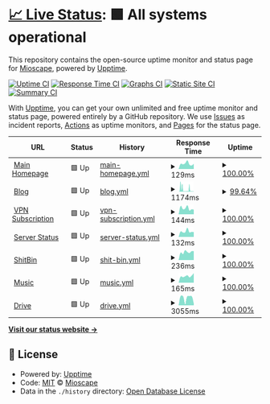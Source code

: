 # [📈 Live Status](https://status.ihya.dev): <!--live status--> **🟩 All systems operational**

This repository contains the open-source uptime monitor and status page for [Mioscape](https://ihya.dev), powered by [Upptime](https://github.com/upptime/upptime).

[![Uptime CI](https://github.com/mioscape/mioscape-uptime-status/workflows/Uptime%20CI/badge.svg)](https://github.com/mioscape/mioscape-uptime-status/actions?query=workflow%3A%22Uptime+CI%22)
[![Response Time CI](https://github.com/mioscape/mioscape-uptime-status/workflows/Response%20Time%20CI/badge.svg)](https://github.com/mioscape/mioscape-uptime-status/actions?query=workflow%3A%22Response+Time+CI%22)
[![Graphs CI](https://github.com/mioscape/mioscape-uptime-status/workflows/Graphs%20CI/badge.svg)](https://github.com/mioscape/mioscape-uptime-status/actions?query=workflow%3A%22Graphs+CI%22)
[![Static Site CI](https://github.com/mioscape/mioscape-uptime-status/workflows/Static%20Site%20CI/badge.svg)](https://github.com/mioscape/mioscape-uptime-status/actions?query=workflow%3A%22Static+Site+CI%22)
[![Summary CI](https://github.com/mioscape/mioscape-uptime-status/workflows/Summary%20CI/badge.svg)](https://github.com/mioscape/mioscape-uptime-status/actions?query=workflow%3A%22Summary+CI%22)

With [Upptime](https://upptime.js.org), you can get your own unlimited and free uptime monitor and status page, powered entirely by a GitHub repository. We use [Issues](https://github.com/mioscape/mioscape-uptime-status/issues) as incident reports, [Actions](https://github.com/mioscape/mioscape-uptime-status/actions) as uptime monitors, and [Pages](https://status.ihya.dev) for the status page.

<!--start: status pages-->
<!-- This summary is generated by Upptime (https://github.com/upptime/upptime) -->
<!-- Do not edit this manually, your changes will be overwritten -->
<!-- prettier-ignore -->
| URL | Status | History | Response Time | Uptime |
| --- | ------ | ------- | ------------- | ------ |
| <img alt="" src="https://icons.duckduckgo.com/ip3/ihya.dev.ico" height="13"> [Main Homepage](https://ihya.dev/) | 🟩 Up | [main-homepage.yml](https://github.com/mioscape/mioscape-uptime-status/commits/HEAD/history/main-homepage.yml) | <details><summary><img alt="Response time graph" src="./graphs/main-homepage/response-time-week.png" height="20"> 129ms</summary><br><a href="https://status.ihya.dev/history/main-homepage"><img alt="Response time 149" src="https://img.shields.io/endpoint?url=https%3A%2F%2Fraw.githubusercontent.com%2Fmioscape%2Fmioscape-uptime-status%2FHEAD%2Fapi%2Fmain-homepage%2Fresponse-time.json"></a><br><a href="https://status.ihya.dev/history/main-homepage"><img alt="24-hour response time 125" src="https://img.shields.io/endpoint?url=https%3A%2F%2Fraw.githubusercontent.com%2Fmioscape%2Fmioscape-uptime-status%2FHEAD%2Fapi%2Fmain-homepage%2Fresponse-time-day.json"></a><br><a href="https://status.ihya.dev/history/main-homepage"><img alt="7-day response time 129" src="https://img.shields.io/endpoint?url=https%3A%2F%2Fraw.githubusercontent.com%2Fmioscape%2Fmioscape-uptime-status%2FHEAD%2Fapi%2Fmain-homepage%2Fresponse-time-week.json"></a><br><a href="https://status.ihya.dev/history/main-homepage"><img alt="30-day response time 130" src="https://img.shields.io/endpoint?url=https%3A%2F%2Fraw.githubusercontent.com%2Fmioscape%2Fmioscape-uptime-status%2FHEAD%2Fapi%2Fmain-homepage%2Fresponse-time-month.json"></a><br><a href="https://status.ihya.dev/history/main-homepage"><img alt="1-year response time 149" src="https://img.shields.io/endpoint?url=https%3A%2F%2Fraw.githubusercontent.com%2Fmioscape%2Fmioscape-uptime-status%2FHEAD%2Fapi%2Fmain-homepage%2Fresponse-time-year.json"></a></details> | <details><summary><a href="https://status.ihya.dev/history/main-homepage">100.00%</a></summary><a href="https://status.ihya.dev/history/main-homepage"><img alt="All-time uptime 100.00%" src="https://img.shields.io/endpoint?url=https%3A%2F%2Fraw.githubusercontent.com%2Fmioscape%2Fmioscape-uptime-status%2FHEAD%2Fapi%2Fmain-homepage%2Fuptime.json"></a><br><a href="https://status.ihya.dev/history/main-homepage"><img alt="24-hour uptime 100.00%" src="https://img.shields.io/endpoint?url=https%3A%2F%2Fraw.githubusercontent.com%2Fmioscape%2Fmioscape-uptime-status%2FHEAD%2Fapi%2Fmain-homepage%2Fuptime-day.json"></a><br><a href="https://status.ihya.dev/history/main-homepage"><img alt="7-day uptime 100.00%" src="https://img.shields.io/endpoint?url=https%3A%2F%2Fraw.githubusercontent.com%2Fmioscape%2Fmioscape-uptime-status%2FHEAD%2Fapi%2Fmain-homepage%2Fuptime-week.json"></a><br><a href="https://status.ihya.dev/history/main-homepage"><img alt="30-day uptime 100.00%" src="https://img.shields.io/endpoint?url=https%3A%2F%2Fraw.githubusercontent.com%2Fmioscape%2Fmioscape-uptime-status%2FHEAD%2Fapi%2Fmain-homepage%2Fuptime-month.json"></a><br><a href="https://status.ihya.dev/history/main-homepage"><img alt="1-year uptime 100.00%" src="https://img.shields.io/endpoint?url=https%3A%2F%2Fraw.githubusercontent.com%2Fmioscape%2Fmioscape-uptime-status%2FHEAD%2Fapi%2Fmain-homepage%2Fuptime-year.json"></a></details>
| <img alt="" src="https://icons.duckduckgo.com/ip3/blog.ihya.dev.ico" height="13"> [Blog](https://blog.ihya.dev/) | 🟩 Up | [blog.yml](https://github.com/mioscape/mioscape-uptime-status/commits/HEAD/history/blog.yml) | <details><summary><img alt="Response time graph" src="./graphs/blog/response-time-week.png" height="20"> 1174ms</summary><br><a href="https://status.ihya.dev/history/blog"><img alt="Response time 950" src="https://img.shields.io/endpoint?url=https%3A%2F%2Fraw.githubusercontent.com%2Fmioscape%2Fmioscape-uptime-status%2FHEAD%2Fapi%2Fblog%2Fresponse-time.json"></a><br><a href="https://status.ihya.dev/history/blog"><img alt="24-hour response time 152" src="https://img.shields.io/endpoint?url=https%3A%2F%2Fraw.githubusercontent.com%2Fmioscape%2Fmioscape-uptime-status%2FHEAD%2Fapi%2Fblog%2Fresponse-time-day.json"></a><br><a href="https://status.ihya.dev/history/blog"><img alt="7-day response time 1174" src="https://img.shields.io/endpoint?url=https%3A%2F%2Fraw.githubusercontent.com%2Fmioscape%2Fmioscape-uptime-status%2FHEAD%2Fapi%2Fblog%2Fresponse-time-week.json"></a><br><a href="https://status.ihya.dev/history/blog"><img alt="30-day response time 1257" src="https://img.shields.io/endpoint?url=https%3A%2F%2Fraw.githubusercontent.com%2Fmioscape%2Fmioscape-uptime-status%2FHEAD%2Fapi%2Fblog%2Fresponse-time-month.json"></a><br><a href="https://status.ihya.dev/history/blog"><img alt="1-year response time 950" src="https://img.shields.io/endpoint?url=https%3A%2F%2Fraw.githubusercontent.com%2Fmioscape%2Fmioscape-uptime-status%2FHEAD%2Fapi%2Fblog%2Fresponse-time-year.json"></a></details> | <details><summary><a href="https://status.ihya.dev/history/blog">99.64%</a></summary><a href="https://status.ihya.dev/history/blog"><img alt="All-time uptime 98.26%" src="https://img.shields.io/endpoint?url=https%3A%2F%2Fraw.githubusercontent.com%2Fmioscape%2Fmioscape-uptime-status%2FHEAD%2Fapi%2Fblog%2Fuptime.json"></a><br><a href="https://status.ihya.dev/history/blog"><img alt="24-hour uptime 100.00%" src="https://img.shields.io/endpoint?url=https%3A%2F%2Fraw.githubusercontent.com%2Fmioscape%2Fmioscape-uptime-status%2FHEAD%2Fapi%2Fblog%2Fuptime-day.json"></a><br><a href="https://status.ihya.dev/history/blog"><img alt="7-day uptime 99.64%" src="https://img.shields.io/endpoint?url=https%3A%2F%2Fraw.githubusercontent.com%2Fmioscape%2Fmioscape-uptime-status%2FHEAD%2Fapi%2Fblog%2Fuptime-week.json"></a><br><a href="https://status.ihya.dev/history/blog"><img alt="30-day uptime 99.51%" src="https://img.shields.io/endpoint?url=https%3A%2F%2Fraw.githubusercontent.com%2Fmioscape%2Fmioscape-uptime-status%2FHEAD%2Fapi%2Fblog%2Fuptime-month.json"></a><br><a href="https://status.ihya.dev/history/blog"><img alt="1-year uptime 98.26%" src="https://img.shields.io/endpoint?url=https%3A%2F%2Fraw.githubusercontent.com%2Fmioscape%2Fmioscape-uptime-status%2FHEAD%2Fapi%2Fblog%2Fuptime-year.json"></a></details>
| <img alt="" src="https://icons.duckduckgo.com/ip3/subscription.ihya.dev.ico" height="13"> [VPN Subscription](https://subscription.ihya.dev/) | 🟩 Up | [vpn-subscription.yml](https://github.com/mioscape/mioscape-uptime-status/commits/HEAD/history/vpn-subscription.yml) | <details><summary><img alt="Response time graph" src="./graphs/vpn-subscription/response-time-week.png" height="20"> 144ms</summary><br><a href="https://status.ihya.dev/history/vpn-subscription"><img alt="Response time 141" src="https://img.shields.io/endpoint?url=https%3A%2F%2Fraw.githubusercontent.com%2Fmioscape%2Fmioscape-uptime-status%2FHEAD%2Fapi%2Fvpn-subscription%2Fresponse-time.json"></a><br><a href="https://status.ihya.dev/history/vpn-subscription"><img alt="24-hour response time 112" src="https://img.shields.io/endpoint?url=https%3A%2F%2Fraw.githubusercontent.com%2Fmioscape%2Fmioscape-uptime-status%2FHEAD%2Fapi%2Fvpn-subscription%2Fresponse-time-day.json"></a><br><a href="https://status.ihya.dev/history/vpn-subscription"><img alt="7-day response time 144" src="https://img.shields.io/endpoint?url=https%3A%2F%2Fraw.githubusercontent.com%2Fmioscape%2Fmioscape-uptime-status%2FHEAD%2Fapi%2Fvpn-subscription%2Fresponse-time-week.json"></a><br><a href="https://status.ihya.dev/history/vpn-subscription"><img alt="30-day response time 131" src="https://img.shields.io/endpoint?url=https%3A%2F%2Fraw.githubusercontent.com%2Fmioscape%2Fmioscape-uptime-status%2FHEAD%2Fapi%2Fvpn-subscription%2Fresponse-time-month.json"></a><br><a href="https://status.ihya.dev/history/vpn-subscription"><img alt="1-year response time 141" src="https://img.shields.io/endpoint?url=https%3A%2F%2Fraw.githubusercontent.com%2Fmioscape%2Fmioscape-uptime-status%2FHEAD%2Fapi%2Fvpn-subscription%2Fresponse-time-year.json"></a></details> | <details><summary><a href="https://status.ihya.dev/history/vpn-subscription">100.00%</a></summary><a href="https://status.ihya.dev/history/vpn-subscription"><img alt="All-time uptime 100.00%" src="https://img.shields.io/endpoint?url=https%3A%2F%2Fraw.githubusercontent.com%2Fmioscape%2Fmioscape-uptime-status%2FHEAD%2Fapi%2Fvpn-subscription%2Fuptime.json"></a><br><a href="https://status.ihya.dev/history/vpn-subscription"><img alt="24-hour uptime 100.00%" src="https://img.shields.io/endpoint?url=https%3A%2F%2Fraw.githubusercontent.com%2Fmioscape%2Fmioscape-uptime-status%2FHEAD%2Fapi%2Fvpn-subscription%2Fuptime-day.json"></a><br><a href="https://status.ihya.dev/history/vpn-subscription"><img alt="7-day uptime 100.00%" src="https://img.shields.io/endpoint?url=https%3A%2F%2Fraw.githubusercontent.com%2Fmioscape%2Fmioscape-uptime-status%2FHEAD%2Fapi%2Fvpn-subscription%2Fuptime-week.json"></a><br><a href="https://status.ihya.dev/history/vpn-subscription"><img alt="30-day uptime 100.00%" src="https://img.shields.io/endpoint?url=https%3A%2F%2Fraw.githubusercontent.com%2Fmioscape%2Fmioscape-uptime-status%2FHEAD%2Fapi%2Fvpn-subscription%2Fuptime-month.json"></a><br><a href="https://status.ihya.dev/history/vpn-subscription"><img alt="1-year uptime 100.00%" src="https://img.shields.io/endpoint?url=https%3A%2F%2Fraw.githubusercontent.com%2Fmioscape%2Fmioscape-uptime-status%2FHEAD%2Fapi%2Fvpn-subscription%2Fuptime-year.json"></a></details>
| <img alt="" src="https://icons.duckduckgo.com/ip3/status.ihya.dev.ico" height="13"> [Server Status](https://status.ihya.dev/) | 🟩 Up | [server-status.yml](https://github.com/mioscape/mioscape-uptime-status/commits/HEAD/history/server-status.yml) | <details><summary><img alt="Response time graph" src="./graphs/server-status/response-time-week.png" height="20"> 132ms</summary><br><a href="https://status.ihya.dev/history/server-status"><img alt="Response time 135" src="https://img.shields.io/endpoint?url=https%3A%2F%2Fraw.githubusercontent.com%2Fmioscape%2Fmioscape-uptime-status%2FHEAD%2Fapi%2Fserver-status%2Fresponse-time.json"></a><br><a href="https://status.ihya.dev/history/server-status"><img alt="24-hour response time 117" src="https://img.shields.io/endpoint?url=https%3A%2F%2Fraw.githubusercontent.com%2Fmioscape%2Fmioscape-uptime-status%2FHEAD%2Fapi%2Fserver-status%2Fresponse-time-day.json"></a><br><a href="https://status.ihya.dev/history/server-status"><img alt="7-day response time 132" src="https://img.shields.io/endpoint?url=https%3A%2F%2Fraw.githubusercontent.com%2Fmioscape%2Fmioscape-uptime-status%2FHEAD%2Fapi%2Fserver-status%2Fresponse-time-week.json"></a><br><a href="https://status.ihya.dev/history/server-status"><img alt="30-day response time 116" src="https://img.shields.io/endpoint?url=https%3A%2F%2Fraw.githubusercontent.com%2Fmioscape%2Fmioscape-uptime-status%2FHEAD%2Fapi%2Fserver-status%2Fresponse-time-month.json"></a><br><a href="https://status.ihya.dev/history/server-status"><img alt="1-year response time 135" src="https://img.shields.io/endpoint?url=https%3A%2F%2Fraw.githubusercontent.com%2Fmioscape%2Fmioscape-uptime-status%2FHEAD%2Fapi%2Fserver-status%2Fresponse-time-year.json"></a></details> | <details><summary><a href="https://status.ihya.dev/history/server-status">100.00%</a></summary><a href="https://status.ihya.dev/history/server-status"><img alt="All-time uptime 100.00%" src="https://img.shields.io/endpoint?url=https%3A%2F%2Fraw.githubusercontent.com%2Fmioscape%2Fmioscape-uptime-status%2FHEAD%2Fapi%2Fserver-status%2Fuptime.json"></a><br><a href="https://status.ihya.dev/history/server-status"><img alt="24-hour uptime 100.00%" src="https://img.shields.io/endpoint?url=https%3A%2F%2Fraw.githubusercontent.com%2Fmioscape%2Fmioscape-uptime-status%2FHEAD%2Fapi%2Fserver-status%2Fuptime-day.json"></a><br><a href="https://status.ihya.dev/history/server-status"><img alt="7-day uptime 100.00%" src="https://img.shields.io/endpoint?url=https%3A%2F%2Fraw.githubusercontent.com%2Fmioscape%2Fmioscape-uptime-status%2FHEAD%2Fapi%2Fserver-status%2Fuptime-week.json"></a><br><a href="https://status.ihya.dev/history/server-status"><img alt="30-day uptime 100.00%" src="https://img.shields.io/endpoint?url=https%3A%2F%2Fraw.githubusercontent.com%2Fmioscape%2Fmioscape-uptime-status%2FHEAD%2Fapi%2Fserver-status%2Fuptime-month.json"></a><br><a href="https://status.ihya.dev/history/server-status"><img alt="1-year uptime 100.00%" src="https://img.shields.io/endpoint?url=https%3A%2F%2Fraw.githubusercontent.com%2Fmioscape%2Fmioscape-uptime-status%2FHEAD%2Fapi%2Fserver-status%2Fuptime-year.json"></a></details>
| <img alt="" src="https://icons.duckduckgo.com/ip3/shitbin.ihya.dev.ico" height="13"> [ShitBin](https://shitbin.ihya.dev/) | 🟩 Up | [shit-bin.yml](https://github.com/mioscape/mioscape-uptime-status/commits/HEAD/history/shit-bin.yml) | <details><summary><img alt="Response time graph" src="./graphs/shit-bin/response-time-week.png" height="20"> 236ms</summary><br><a href="https://status.ihya.dev/history/shit-bin"><img alt="Response time 256" src="https://img.shields.io/endpoint?url=https%3A%2F%2Fraw.githubusercontent.com%2Fmioscape%2Fmioscape-uptime-status%2FHEAD%2Fapi%2Fshit-bin%2Fresponse-time.json"></a><br><a href="https://status.ihya.dev/history/shit-bin"><img alt="24-hour response time 262" src="https://img.shields.io/endpoint?url=https%3A%2F%2Fraw.githubusercontent.com%2Fmioscape%2Fmioscape-uptime-status%2FHEAD%2Fapi%2Fshit-bin%2Fresponse-time-day.json"></a><br><a href="https://status.ihya.dev/history/shit-bin"><img alt="7-day response time 236" src="https://img.shields.io/endpoint?url=https%3A%2F%2Fraw.githubusercontent.com%2Fmioscape%2Fmioscape-uptime-status%2FHEAD%2Fapi%2Fshit-bin%2Fresponse-time-week.json"></a><br><a href="https://status.ihya.dev/history/shit-bin"><img alt="30-day response time 221" src="https://img.shields.io/endpoint?url=https%3A%2F%2Fraw.githubusercontent.com%2Fmioscape%2Fmioscape-uptime-status%2FHEAD%2Fapi%2Fshit-bin%2Fresponse-time-month.json"></a><br><a href="https://status.ihya.dev/history/shit-bin"><img alt="1-year response time 256" src="https://img.shields.io/endpoint?url=https%3A%2F%2Fraw.githubusercontent.com%2Fmioscape%2Fmioscape-uptime-status%2FHEAD%2Fapi%2Fshit-bin%2Fresponse-time-year.json"></a></details> | <details><summary><a href="https://status.ihya.dev/history/shit-bin">100.00%</a></summary><a href="https://status.ihya.dev/history/shit-bin"><img alt="All-time uptime 100.00%" src="https://img.shields.io/endpoint?url=https%3A%2F%2Fraw.githubusercontent.com%2Fmioscape%2Fmioscape-uptime-status%2FHEAD%2Fapi%2Fshit-bin%2Fuptime.json"></a><br><a href="https://status.ihya.dev/history/shit-bin"><img alt="24-hour uptime 100.00%" src="https://img.shields.io/endpoint?url=https%3A%2F%2Fraw.githubusercontent.com%2Fmioscape%2Fmioscape-uptime-status%2FHEAD%2Fapi%2Fshit-bin%2Fuptime-day.json"></a><br><a href="https://status.ihya.dev/history/shit-bin"><img alt="7-day uptime 100.00%" src="https://img.shields.io/endpoint?url=https%3A%2F%2Fraw.githubusercontent.com%2Fmioscape%2Fmioscape-uptime-status%2FHEAD%2Fapi%2Fshit-bin%2Fuptime-week.json"></a><br><a href="https://status.ihya.dev/history/shit-bin"><img alt="30-day uptime 100.00%" src="https://img.shields.io/endpoint?url=https%3A%2F%2Fraw.githubusercontent.com%2Fmioscape%2Fmioscape-uptime-status%2FHEAD%2Fapi%2Fshit-bin%2Fuptime-month.json"></a><br><a href="https://status.ihya.dev/history/shit-bin"><img alt="1-year uptime 100.00%" src="https://img.shields.io/endpoint?url=https%3A%2F%2Fraw.githubusercontent.com%2Fmioscape%2Fmioscape-uptime-status%2FHEAD%2Fapi%2Fshit-bin%2Fuptime-year.json"></a></details>
| <img alt="" src="https://icons.duckduckgo.com/ip3/music.ihya.dev.ico" height="13"> [Music](https://music.ihya.dev/) | 🟩 Up | [music.yml](https://github.com/mioscape/mioscape-uptime-status/commits/HEAD/history/music.yml) | <details><summary><img alt="Response time graph" src="./graphs/music/response-time-week.png" height="20"> 165ms</summary><br><a href="https://status.ihya.dev/history/music"><img alt="Response time 155" src="https://img.shields.io/endpoint?url=https%3A%2F%2Fraw.githubusercontent.com%2Fmioscape%2Fmioscape-uptime-status%2FHEAD%2Fapi%2Fmusic%2Fresponse-time.json"></a><br><a href="https://status.ihya.dev/history/music"><img alt="24-hour response time 233" src="https://img.shields.io/endpoint?url=https%3A%2F%2Fraw.githubusercontent.com%2Fmioscape%2Fmioscape-uptime-status%2FHEAD%2Fapi%2Fmusic%2Fresponse-time-day.json"></a><br><a href="https://status.ihya.dev/history/music"><img alt="7-day response time 165" src="https://img.shields.io/endpoint?url=https%3A%2F%2Fraw.githubusercontent.com%2Fmioscape%2Fmioscape-uptime-status%2FHEAD%2Fapi%2Fmusic%2Fresponse-time-week.json"></a><br><a href="https://status.ihya.dev/history/music"><img alt="30-day response time 148" src="https://img.shields.io/endpoint?url=https%3A%2F%2Fraw.githubusercontent.com%2Fmioscape%2Fmioscape-uptime-status%2FHEAD%2Fapi%2Fmusic%2Fresponse-time-month.json"></a><br><a href="https://status.ihya.dev/history/music"><img alt="1-year response time 155" src="https://img.shields.io/endpoint?url=https%3A%2F%2Fraw.githubusercontent.com%2Fmioscape%2Fmioscape-uptime-status%2FHEAD%2Fapi%2Fmusic%2Fresponse-time-year.json"></a></details> | <details><summary><a href="https://status.ihya.dev/history/music">100.00%</a></summary><a href="https://status.ihya.dev/history/music"><img alt="All-time uptime 100.00%" src="https://img.shields.io/endpoint?url=https%3A%2F%2Fraw.githubusercontent.com%2Fmioscape%2Fmioscape-uptime-status%2FHEAD%2Fapi%2Fmusic%2Fuptime.json"></a><br><a href="https://status.ihya.dev/history/music"><img alt="24-hour uptime 100.00%" src="https://img.shields.io/endpoint?url=https%3A%2F%2Fraw.githubusercontent.com%2Fmioscape%2Fmioscape-uptime-status%2FHEAD%2Fapi%2Fmusic%2Fuptime-day.json"></a><br><a href="https://status.ihya.dev/history/music"><img alt="7-day uptime 100.00%" src="https://img.shields.io/endpoint?url=https%3A%2F%2Fraw.githubusercontent.com%2Fmioscape%2Fmioscape-uptime-status%2FHEAD%2Fapi%2Fmusic%2Fuptime-week.json"></a><br><a href="https://status.ihya.dev/history/music"><img alt="30-day uptime 100.00%" src="https://img.shields.io/endpoint?url=https%3A%2F%2Fraw.githubusercontent.com%2Fmioscape%2Fmioscape-uptime-status%2FHEAD%2Fapi%2Fmusic%2Fuptime-month.json"></a><br><a href="https://status.ihya.dev/history/music"><img alt="1-year uptime 100.00%" src="https://img.shields.io/endpoint?url=https%3A%2F%2Fraw.githubusercontent.com%2Fmioscape%2Fmioscape-uptime-status%2FHEAD%2Fapi%2Fmusic%2Fuptime-year.json"></a></details>
| <img alt="" src="https://icons.duckduckgo.com/ip3/drive.ihya.dev.ico" height="13"> [Drive](https://drive.ihya.dev/) | 🟩 Up | [drive.yml](https://github.com/mioscape/mioscape-uptime-status/commits/HEAD/history/drive.yml) | <details><summary><img alt="Response time graph" src="./graphs/drive/response-time-week.png" height="20"> 3055ms</summary><br><a href="https://status.ihya.dev/history/drive"><img alt="Response time 2949" src="https://img.shields.io/endpoint?url=https%3A%2F%2Fraw.githubusercontent.com%2Fmioscape%2Fmioscape-uptime-status%2FHEAD%2Fapi%2Fdrive%2Fresponse-time.json"></a><br><a href="https://status.ihya.dev/history/drive"><img alt="24-hour response time 673" src="https://img.shields.io/endpoint?url=https%3A%2F%2Fraw.githubusercontent.com%2Fmioscape%2Fmioscape-uptime-status%2FHEAD%2Fapi%2Fdrive%2Fresponse-time-day.json"></a><br><a href="https://status.ihya.dev/history/drive"><img alt="7-day response time 3055" src="https://img.shields.io/endpoint?url=https%3A%2F%2Fraw.githubusercontent.com%2Fmioscape%2Fmioscape-uptime-status%2FHEAD%2Fapi%2Fdrive%2Fresponse-time-week.json"></a><br><a href="https://status.ihya.dev/history/drive"><img alt="30-day response time 2949" src="https://img.shields.io/endpoint?url=https%3A%2F%2Fraw.githubusercontent.com%2Fmioscape%2Fmioscape-uptime-status%2FHEAD%2Fapi%2Fdrive%2Fresponse-time-month.json"></a><br><a href="https://status.ihya.dev/history/drive"><img alt="1-year response time 2949" src="https://img.shields.io/endpoint?url=https%3A%2F%2Fraw.githubusercontent.com%2Fmioscape%2Fmioscape-uptime-status%2FHEAD%2Fapi%2Fdrive%2Fresponse-time-year.json"></a></details> | <details><summary><a href="https://status.ihya.dev/history/drive">100.00%</a></summary><a href="https://status.ihya.dev/history/drive"><img alt="All-time uptime 100.00%" src="https://img.shields.io/endpoint?url=https%3A%2F%2Fraw.githubusercontent.com%2Fmioscape%2Fmioscape-uptime-status%2FHEAD%2Fapi%2Fdrive%2Fuptime.json"></a><br><a href="https://status.ihya.dev/history/drive"><img alt="24-hour uptime 100.00%" src="https://img.shields.io/endpoint?url=https%3A%2F%2Fraw.githubusercontent.com%2Fmioscape%2Fmioscape-uptime-status%2FHEAD%2Fapi%2Fdrive%2Fuptime-day.json"></a><br><a href="https://status.ihya.dev/history/drive"><img alt="7-day uptime 100.00%" src="https://img.shields.io/endpoint?url=https%3A%2F%2Fraw.githubusercontent.com%2Fmioscape%2Fmioscape-uptime-status%2FHEAD%2Fapi%2Fdrive%2Fuptime-week.json"></a><br><a href="https://status.ihya.dev/history/drive"><img alt="30-day uptime 100.00%" src="https://img.shields.io/endpoint?url=https%3A%2F%2Fraw.githubusercontent.com%2Fmioscape%2Fmioscape-uptime-status%2FHEAD%2Fapi%2Fdrive%2Fuptime-month.json"></a><br><a href="https://status.ihya.dev/history/drive"><img alt="1-year uptime 100.00%" src="https://img.shields.io/endpoint?url=https%3A%2F%2Fraw.githubusercontent.com%2Fmioscape%2Fmioscape-uptime-status%2FHEAD%2Fapi%2Fdrive%2Fuptime-year.json"></a></details>

<!--end: status pages-->

[**Visit our status website →**](https://status.ihya.dev)

## 📄 License

- Powered by: [Upptime](https://github.com/upptime/upptime)
- Code: [MIT](./LICENSE) © [Mioscape](https://ihya.dev)
- Data in the `./history` directory: [Open Database License](https://opendatacommons.org/licenses/odbl/1-0/)
